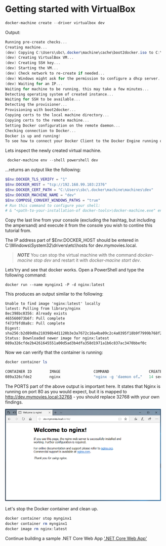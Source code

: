 # Getting started with VirtualBox #

```powershell
docker-machine create --driver virtualbox dev
```

Output:

```powershell
Running pre-create checks...
Creating machine...
(dev) Copying C:\Users\sbc\.docker\machine\cache\boot2docker.iso to C:\Users\sbc\.docker\machine\machines\dev\boot2docker.iso...
(dev) Creating VirtualBox VM...
(dev) Creating SSH key...
(dev) Starting the VM...
(dev) Check network to re-create if needed...
(dev) Windows might ask for the permission to configure a dhcp server. Sometimes, such confirmation window is minimized in the taskbar.
(dev) Waiting for an IP...
Waiting for machine to be running, this may take a few minutes...
Detecting operating system of created instance...
Waiting for SSH to be available...
Detecting the provisioner...
Provisioning with boot2docker...
Copying certs to the local machine directory...
Copying certs to the remote machine...
Setting Docker configuration on the remote daemon...
Checking connection to Docker...
Docker is up and running!
To see how to connect your Docker Client to the Docker Engine running on this virtual machine, run: <path-to-your-installation-of docker-tools>\docker-machine.exe env dev
```

Lets inspect the newly created virtual machine.

```powershell
 docker-machine env --shell powershell dev
```

...returns an output like the following:

```powershell
$Env:DOCKER_TLS_VERIFY = "1"
$Env:DOCKER_HOST = "tcp://192.168.99.103:2376"
$Env:DOCKER_CERT_PATH = "C:\Users\sbc\.docker\machine\machines\dev"
$Env:DOCKER_MACHINE_NAME = "dev"
$Env:COMPOSE_CONVERT_WINDOWS_PATHS = "true"
# Run this command to configure your shell:
# & "<path-to-your-installation-of docker-tools>\docker-machine.exe" env --shell powershell dev | Invoke-Expression
```

Copy the last line from your console (excluding the hashtag, but including the ampersand) and execute it from the console you wish to contine this tutorial from.

The IP address part of $Env:DOCKER_HOST should be entered in C:\Windows\System32\drivers\etc\hosts for dev.mymovies.local.

> **_NOTE_** You can stop the virtual machine with the command *docker-macine stop dev* and restart it with *docker-macine start dev*.

Lets'try and see that docker works. Open a PowerShell and type the following command:

```powreshell
docker run --name mynginx1 -P -d nginx:latest
```

This produces an output similar to the following:

```powreshell
Unable to find image 'nginx:latest' locally
latest: Pulling from library/nginx
8ec398bc0356: Already exists
465560073b6f: Pull complete
f473f9fd0a8c: Pull complete
Digest: sha256:b2d89d0a210398b4d1120b3e3a7672c16a4ba09c2c4a0395f18b9f7999b768f2
Status: Downloaded newer image for nginx:latest
089a326cfde2b4261645551a00d5ad3b4dfa358d1971a1b6c837ac3470bbef0c
```

Now we can verify that the container is running:

```powershell
docker container ls
```

```powershell
CONTAINER ID        IMAGE               COMMAND                  CREATED             STATUS              PORTS                     NAMES
089a326cfde2        nginx               "nginx -g 'daemon of…"   14 seconds ago      Up 12 seconds       0.0.0.0:32768->80/tcp     mynginx1
```

The PORTS part of the above output is important here. It states that Nginx is running on port 80 as you would expect, but it is mapped to <http://dev.mymovies.local:32768> - you should replace 32768 with your own findings.

![Nginx running](Images/NginxRunning.png)

Let's stop the Docker container and clean up.

```powershell
docker container stop mynginx1
docker container rm mynginx1
docker image rm nginx:latest
```

Continue building a sample .NET Core Web App ['.NET Core Web App'](3_DotNetCoreWebApp.md)
